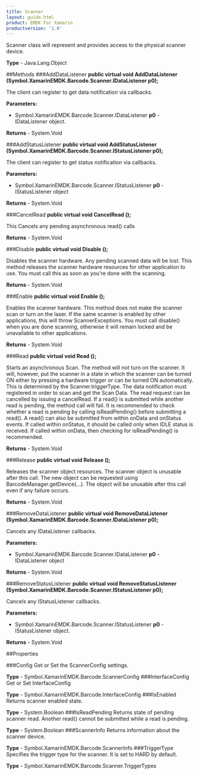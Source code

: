```yaml
---
title: Scanner
layout: guide.html
product: EMDK For Xamarin
productversion: '1.0'
---
```


Scanner class will represent and provides access to the physical scanner device.

**Type** - Java.Lang.Object

##Methods
###AddDataListener
**public virtual void AddDataListener (Symbol.XamarinEMDK.Barcode.Scanner.IDataListener p0);**

The client can register to get data notification via callbacks.

**Parameters:** 

* Symbol.XamarinEMDK.Barcode.Scanner.IDataListener **p0** - IDataListener object.

**Returns** - System.Void

###AddStatusListener
**public virtual void AddStatusListener (Symbol.XamarinEMDK.Barcode.Scanner.IStatusListener p0);**

The client can register to get status notification via callbacks.

**Parameters:** 

* Symbol.XamarinEMDK.Barcode.Scanner.IStatusListener **p0** - IStatusListener object

**Returns** - System.Void

###CancelRead
**public virtual void CancelRead ();**

This Cancels any pending asynchronous read() calls


**Returns** - System.Void

###Disable
**public virtual void Disable ();**

Disables the scanner hardware. Any pending scanned data will be lost. This method releases the scanner hardware resources for other application to use. You must call this as soon as you're done with the scanning.


**Returns** - System.Void

###Enable
**public virtual void Enable ();**

Enables the scanner hardware. This method does not make the scanner scan or turn on the laser. If the same scanner is enabled by other applications, this will throw ScannerExceptions. You must call disable() when you are done scanning, otherwise it will remain locked and be unavailable to other applications.


**Returns** - System.Void

###Read
**public virtual void Read ();**

Starts an asynchronous Scan. The method will not turn on the scanner. It will, however, put the scanner in a state in which the scanner can be turned ON either by pressing a hardware trigger or can be turned ON automatically. This is determined by the Scanner.triggerType. The data notification must registered in order to scan and get the Scan Data. The read request can be cancelled by issuing a cancelRead. If a read() is submitted while another read is pending, the method call will fail. It is recommended to check whether a read is pending by calling isReadPending() before submitting a read(). A read() can also be submitted from within onData and onStatus events. If called within onStatus, it should be called only when IDLE status is received. If called within onData, then checking for isReadPending() is recommended.


**Returns** - System.Void

###Release
**public virtual void Release ();**

Releases the scanner object resources. The scanner object is unusable after this call. The new object can be requested using BarcodeManager.getDevice(...). The object will be unusable after this call even if any failure occurs.


**Returns** - System.Void

###RemoveDataListener
**public virtual void RemoveDataListener (Symbol.XamarinEMDK.Barcode.Scanner.IDataListener p0);**

Cancels any IDataListener callbacks.

**Parameters:** 

* Symbol.XamarinEMDK.Barcode.Scanner.IDataListener **p0** - IDataListener object

**Returns** - System.Void

###RemoveStatusListener
**public virtual void RemoveStatusListener (Symbol.XamarinEMDK.Barcode.Scanner.IStatusListener p0);**

Cancels any IStatusListener callbacks.

**Parameters:** 

* Symbol.XamarinEMDK.Barcode.Scanner.IStatusListener **p0** - IStatusListener object.

**Returns** - System.Void

##Properties

###Config
Get or Set the ScannerConfig settings.

**Type** - Symbol.XamarinEMDK.Barcode.ScannerConfig
###InterfaceConfig
Get or Set InterfaceConfig

**Type** - Symbol.XamarinEMDK.Barcode.InterfaceConfig
###IsEnabled
Returns scanner enabled state.

**Type** - System.Boolean
###IsReadPending
Returns state of pending scanner read. Another read() cannot be submitted while a read is pending.

**Type** - System.Boolean
###ScannerInfo
Returns information about the scanner device.

**Type** - Symbol.XamarinEMDK.Barcode.ScannerInfo
###TriggerType
Specifies the trigger type for the scanner. It is set to HARD by default.

**Type** - Symbol.XamarinEMDK.Barcode.Scanner.TriggerTypes












